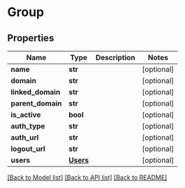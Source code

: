 # Group

## Properties
Name | Type | Description | Notes
------------ | ------------- | ------------- | -------------
**name** | **str** |  | [optional] 
**domain** | **str** |  | [optional] 
**linked_domain** | **str** |  | [optional] 
**parent_domain** | **str** |  | [optional] 
**is_active** | **bool** |  | [optional] 
**auth_type** | **str** |  | [optional] 
**auth_url** | **str** |  | [optional] 
**logout_url** | **str** |  | [optional] 
**users** | [**Users**](Users.md) |  | [optional] 

[[Back to Model list]](../README.md#documentation-for-models) [[Back to API list]](../README.md#documentation-for-api-endpoints) [[Back to README]](../README.md)


